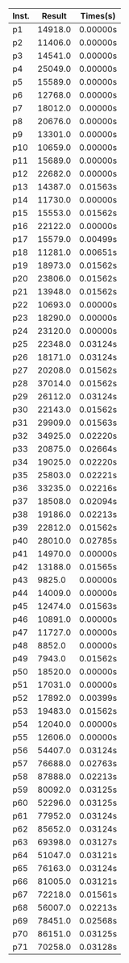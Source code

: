 |Inst.| Result | Times(s)|
|-----|--------|---------|
|  p1 |14918.0|0.00000s
|  p2 |11406.0|0.00000s
|  p3 |14541.0|0.00000s
|  p4 |25049.0|0.00000s
|  p5 |15589.0|0.00000s
|  p6 |12768.0|0.00000s
|  p7 |18012.0|0.00000s
|  p8 |20676.0|0.00000s
|  p9 |13301.0|0.00000s
|  p10 |10659.0|0.00000s
|  p11 |15689.0|0.00000s
|  p12 |22682.0|0.00000s
|  p13 |14387.0|0.01563s
|  p14 |11730.0|0.00000s
|  p15 |15553.0|0.01562s
|  p16 |22122.0|0.00000s
|  p17 |15579.0|0.00499s
|  p18 |11281.0|0.00651s
|  p19 |18973.0|0.01562s
|  p20 |23806.0|0.01562s
|  p21 |13948.0|0.01562s
|  p22 |10693.0|0.00000s
|  p23 |18290.0|0.00000s
|  p24 |23120.0|0.00000s
|  p25 |22348.0|0.03124s
|  p26 |18171.0|0.03124s
|  p27 |20208.0|0.01562s
|  p28 |37014.0|0.01562s
|  p29 |26112.0|0.03124s
|  p30 |22143.0|0.01562s
|  p31 |29909.0|0.01563s
|  p32 |34925.0|0.02220s
|  p33 |20875.0|0.02664s
|  p34 |19025.0|0.02220s
|  p35 |25803.0|0.02221s
|  p36 |33235.0|0.02216s
|  p37 |18508.0|0.02094s
|  p38 |19186.0|0.02213s
|  p39 |22812.0|0.01562s
|  p40 |28010.0|0.02785s
|  p41 |14970.0|0.00000s
|  p42 |13188.0|0.01565s
|  p43 |9825.0|0.00000s
|  p44 |14009.0|0.00000s
|  p45 |12474.0|0.01563s
|  p46 |10891.0|0.00000s
|  p47 |11727.0|0.00000s
|  p48 |8852.0|0.00000s
|  p49 |7943.0|0.01562s
|  p50 |18520.0|0.00000s
|  p51 |17031.0|0.00000s
|  p52 |17892.0|0.00399s
|  p53 |19483.0|0.01562s
|  p54 |12040.0|0.00000s
|  p55 |12606.0|0.00000s
|  p56 |54407.0|0.03124s
|  p57 |76688.0|0.02763s
|  p58 |87888.0|0.02213s
|  p59 |80092.0|0.03125s
|  p60 |52296.0|0.03125s
|  p61 |77952.0|0.03124s
|  p62 |85652.0|0.03124s
|  p63 |69398.0|0.03127s
|  p64 |51047.0|0.03121s
|  p65 |76163.0|0.03124s
|  p66 |81005.0|0.03121s
|  p67 |72218.0|0.01561s
|  p68 |56007.0|0.02213s
|  p69 |78451.0|0.02568s
|  p70 |86151.0|0.03125s
|  p71 |70258.0|0.03128s
